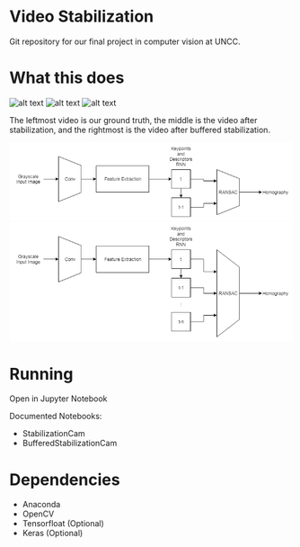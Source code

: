 # Video Stabilization
Git repository for our final project in computer vision at UNCC.

# What this does
![alt text](./images/putin0.gif)
![alt text](./images/putin1.gif)
![alt text](./images/putin2.gif)

The leftmost video is our ground truth, the middle is the video after stabilization, and the rightmost is the video after buffered stabilization. 


![alt text](./images/Diagram1.png)
![alt text](./images/Diagram2.png)




# Running
Open in Jupyter Notebook

Documented Notebooks:
* StabilizationCam
* BufferedStabilizationCam

# Dependencies
* Anaconda
* OpenCV
* Tensorfloat (Optional)
* Keras (Optional)
